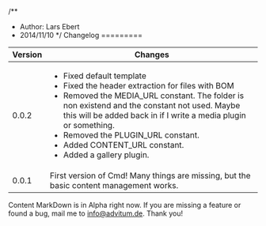 /**
 * Author: Lars Ebert
 * 2014/11/10
 */
Changelog
=========

<table>
	<thead>
		<tr>
			<th>Version</th>
			<th>Changes</th>
		</tr>
	</thead>
	<tbody>
		<tr>
			<td>0.0.2</td>
			<td>
				<ul class="changelog">
					<li class="changed">Fixed default template</li>
					<li class="changed">Fixed the header extraction for files with BOM</li>
					<li class="removed">Removed the MEDIA_URL constant. The folder is non existend and the constant not used. Maybe this will be added back in if I write a media plugin or something.</li>
					<li class="removed">Removed the PLUGIN_URL constant.</li>
					<li class="added">Added CONTENT_URL constant.</li>
					<li class="added">Added a gallery plugin.</li>
				</ul>
			</td>
		</tr>
		<tr>
			<td>0.0.1</td>
			<td>First version of Cmd! Many things are missing, but the basic content management works.</td>
		</tr>
	</tbody>
</table>

Content MarkDown is in Alpha right now. If you are missing a feature or found a bug, mail me to <info@advitum.de>. Thank you!